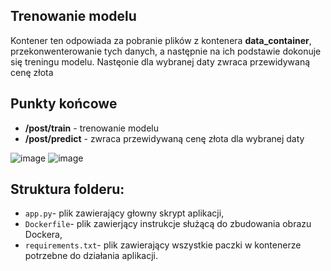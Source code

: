 ## Trenowanie modelu

Kontener ten odpowiada za pobranie plików z kontenera **data_container**, 
przekonwenterowanie tych danych, a następnie na ich podstawie dokonuje się
treningu modelu. Nastęonie dla wybranej daty zwraca przewidywaną cenę złota 

## Punkty końcowe
- **/post/train** - trenowanie modelu
- **/post/predict** - zwraca przewidywaną cenę złota dla wybranej daty

![image](https://github.com/b-juszczuk/Predykcja-Ceny-Zlota/assets/115696513/4c72423e-7b64-4c1f-aaf4-37b9e2c7290c)
![image](https://github.com/b-juszczuk/Predykcja-Ceny-Zlota/assets/115696513/0b6579ac-248c-494b-9621-612eaa1f9b0e)


## Struktura folderu:
- `app.py`- plik zawierający głowny skrypt aplikacji,
- `Dockerfile`- plik zawierjący instrukcje służącą do zbudowania obrazu Dockera,
- `requirements.txt`- plik zawierający wszystkie paczki w kontenerze potrzebne do działania aplikacji.
